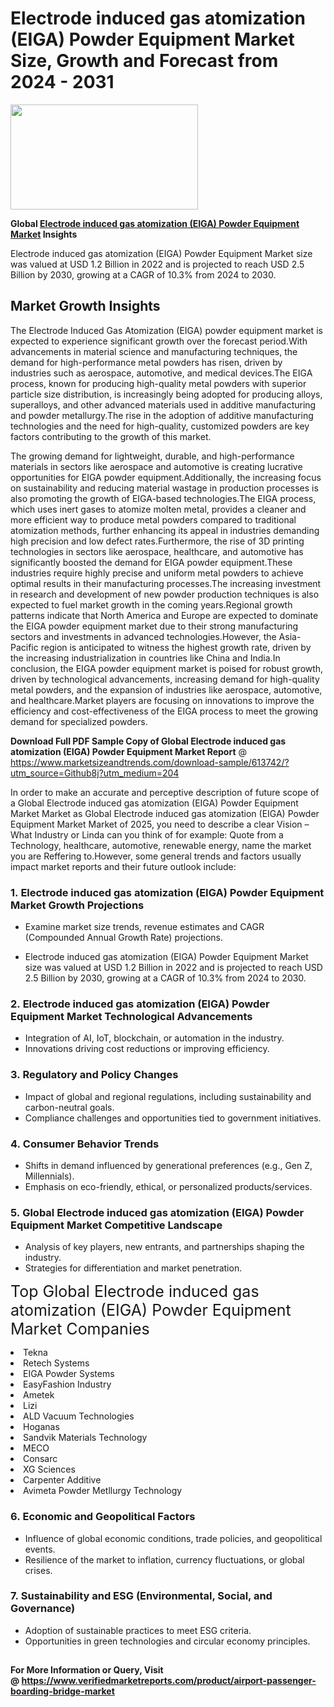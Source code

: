 <H1>Electrode induced gas atomization (EIGA) Powder Equipment Market Size, Growth and Forecast from 2024 - 2031</H1><img class="aligncenter size-medium wp-image-584254" src="https://thirdeyenews.in/wp-content/uploads/2024/09/Global-Market-Research-300x168.jpeg" alt="" width="300" height="168" /><p><strong>Global&nbsp;<a href="https://www.marketsizeandtrends.com/download-sample/613742/?utm_source=Github8j?utm_medium=204">Electrode induced gas atomization (EIGA) Powder Equipment Market</a> Insights</strong></p><p>Electrode induced gas atomization (EIGA) Powder Equipment Market size was valued at USD 1.2 Billion in 2022 and is projected to reach USD 2.5 Billion by 2030, growing at a CAGR of 10.3% from 2024 to 2030.</p><p><h2>Market Growth Insights</h2> <p>The Electrode Induced Gas Atomization (EIGA) powder equipment market is expected to experience significant growth over the forecast period.With advancements in material science and manufacturing techniques, the demand for high-performance metal powders has risen, driven by industries such as aerospace, automotive, and medical devices.The EIGA process, known for producing high-quality metal powders with superior particle size distribution, is increasingly being adopted for producing alloys, superalloys, and other advanced materials used in additive manufacturing and powder metallurgy.The rise in the adoption of additive manufacturing technologies and the need for high-quality, customized powders are key factors contributing to the growth of this market.</p> <p>The growing demand for lightweight, durable, and high-performance materials in sectors like aerospace and automotive is creating lucrative opportunities for EIGA powder equipment.Additionally, the increasing focus on sustainability and reducing material wastage in production processes is also promoting the growth of EIGA-based technologies.The EIGA process, which uses inert gases to atomize molten metal, provides a cleaner and more efficient way to produce metal powders compared to traditional atomization methods, further enhancing its appeal in industries demanding high precision and low defect rates.Furthermore, the rise of 3D printing technologies in sectors like aerospace, healthcare, and automotive has significantly boosted the demand for EIGA powder equipment.These industries require highly precise and uniform metal powders to achieve optimal results in their manufacturing processes.The increasing investment in research and development of new powder production techniques is also expected to fuel market growth in the coming years.Regional growth patterns indicate that North America and Europe are expected to dominate the EIGA powder equipment market due to their strong manufacturing sectors and investments in advanced technologies.However, the Asia-Pacific region is anticipated to witness the highest growth rate, driven by the increasing industrialization in countries like China and India.In conclusion, the EIGA powder equipment market is poised for robust growth, driven by technological advancements, increasing demand for high-quality metal powders, and the expansion of industries like aerospace, automotive, and healthcare.Market players are focusing on innovations to improve the efficiency and cost-effectiveness of the EIGA process to meet the growing demand for specialized powders.</p> <p><span class=""><strong>Download Full PDF Sample Copy of Global Electrode induced gas atomization (EIGA) Powder Equipment Market Report</strong> @ <a href="https://www.marketsizeandtrends.com/download-sample/613742/?utm_source=Github8j?utm_medium=204" target="_blank">https://www.marketsizeandtrends.com/download-sample/613742/?utm_source=Github8j?utm_medium=204</a></span></p><p>In order to make an accurate and perceptive description of future scope of a Global&nbsp;Electrode induced gas atomization (EIGA) Powder Equipment Market Market as Global&nbsp;Electrode induced gas atomization (EIGA) Powder Equipment Market Market of 2025, you need to describe a clear Vision &ndash; What Industry or Linda can you think of for example: Quote from a Technology, healthcare, automotive, renewable energy, name the market you are Reffering to.However, some general trends and factors usually impact market reports and their future outlook include:</p><h3>1.&nbsp;<strong>Electrode induced gas atomization (EIGA) Powder Equipment Market Growth Projections</strong></h3><ul><li>Examine market size trends, revenue estimates and CAGR (Compounded Annual Growth Rate) projections.</li><li><p>Electrode induced gas atomization (EIGA) Powder Equipment Market size was valued at USD 1.2 Billion in 2022 and is projected to reach USD 2.5 Billion by 2030, growing at a CAGR of 10.3% from 2024 to 2030.</p></li></ul><h3>2.&nbsp;<strong>Electrode induced gas atomization (EIGA) Powder Equipment Market Technological Advancements</strong></h3><ul><li>Integration of AI, IoT, blockchain, or automation in the industry.</li><li>Innovations driving cost reductions or improving efficiency.</li></ul><h3>3.&nbsp;<strong>Regulatory and Policy Changes</strong></h3><ul><li>Impact of global and regional regulations, including sustainability and carbon-neutral goals.</li><li>Compliance challenges and opportunities tied to government initiatives.</li></ul><h3>4.&nbsp;<strong>Consumer Behavior Trends</strong></h3><ul><li>Shifts in demand influenced by generational preferences (e.g., Gen Z, Millennials).</li><li>Emphasis on eco-friendly, ethical, or personalized products/services.</li></ul><h3>5.&nbsp;<strong>Global Electrode induced gas atomization (EIGA) Powder Equipment Market Competitive Landscape</strong></h3><ul><li>Analysis of key players, new entrants, and partnerships shaping the industry.</li><li>Strategies for differentiation and market penetration.</li></ul><p data-pm-slice="1 1 []"><span style="color: inherit; font-family: inherit; font-size: 25px;">Top Global Electrode induced gas atomization (EIGA) Powder Equipment Market Companies</span></p><div class="" data-test-id=""><p><li>Tekna</li><li> Retech Systems</li><li> EIGA Powder Systems</li><li> EasyFashion Industry</li><li> Ametek</li><li> Lizi</li><li> ALD Vacuum Technologies</li><li> Hoganas</li><li> Sandvik Materials Technology</li><li> MECO</li><li> Consarc</li><li> XG Sciences</li><li> Carpenter Additive</li><li> Avimeta Powder Metllurgy Technology</li></p></div><h3>6.&nbsp;<strong>Economic and Geopolitical Factors</strong></h3><ul><li>Influence of global economic conditions, trade policies, and geopolitical events.</li><li>Resilience of the market to inflation, currency fluctuations, or global crises.</li></ul><h3>7.&nbsp;<strong>Sustainability and ESG (Environmental, Social, and Governance)</strong></h3><ul><li>Adoption of sustainable practices to meet ESG criteria.</li><li>Opportunities in green technologies and circular economy principles.</li></ul><h2><strong style="font-size: 14px;">For More Information or Query, Visit @&nbsp;</strong><a style="background-color: #ffffff; font-size: 14px;" href="https://www.marketsizeandtrends.com/report/electrode-induced-gas-atomization-eiga-powder-equipment-market/" target="_blank">https://www.verifiedmarketreports.com/product/airport-passenger-boarding-bridge-market</a></h2>
